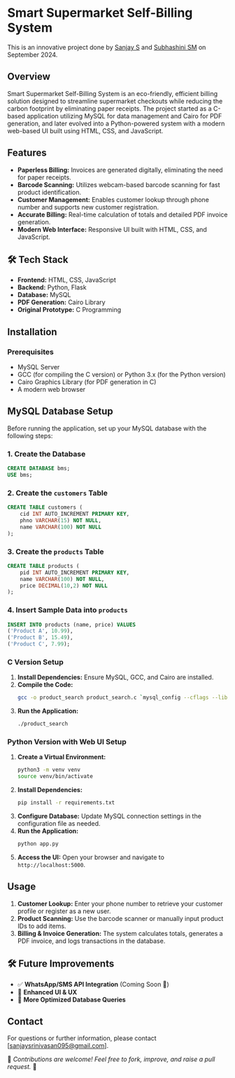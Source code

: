 # Smart Supermarket Self-Billing System

This is an innovative project done by [Sanjay S](https://github.com/sanjayssrini) and [Subhashini SM](https://github.com/subhashinism) on September 2024.

## Overview
Smart Supermarket Self-Billing System is an eco-friendly, efficient billing solution designed to streamline supermarket checkouts while reducing the carbon footprint by eliminating paper receipts. The project started as a C-based application utilizing MySQL for data management and Cairo for PDF generation, and later evolved into a Python-powered system with a modern web-based UI built using HTML, CSS, and JavaScript.

## Features
- **Paperless Billing:** Invoices are generated digitally, eliminating the need for paper receipts.
- **Barcode Scanning:** Utilizes webcam-based barcode scanning for fast product identification.
- **Customer Management:** Enables customer lookup through phone number and supports new customer registration.
- **Accurate Billing:** Real-time calculation of totals and detailed PDF invoice generation.
- **Modern Web Interface:** Responsive UI built with HTML, CSS, and JavaScript.

## 🛠️ Tech Stack
- **Frontend:** HTML, CSS, JavaScript
- **Backend:** Python, Flask
- **Database:** MySQL
- **PDF Generation:** Cairo Library
- **Original Prototype:** C Programming


## Installation

### Prerequisites
- MySQL Server
- GCC (for compiling the C version) or Python 3.x (for the Python version)
- Cairo Graphics Library (for PDF generation in C)
- A modern web browser

## MySQL Database Setup
Before running the application, set up your MySQL database with the following steps:

### 1. Create the Database
```sql
CREATE DATABASE bms;
USE bms;
```

### 2. Create the `customers` Table
```sql
CREATE TABLE customers (
    cid INT AUTO_INCREMENT PRIMARY KEY,
    phno VARCHAR(15) NOT NULL,
    name VARCHAR(100) NOT NULL
);
```

### 3. Create the `products` Table
```sql
CREATE TABLE products (
    pid INT AUTO_INCREMENT PRIMARY KEY,
    name VARCHAR(100) NOT NULL,
    price DECIMAL(10,2) NOT NULL
);
```

### 4. Insert Sample Data into `products`
```sql
INSERT INTO products (name, price) VALUES
('Product A', 10.99),
('Product B', 15.49),
('Product C', 7.99);
```

### C Version Setup
1. **Install Dependencies:** Ensure MySQL, GCC, and Cairo are installed.
2. **Compile the Code:**
   ```bash
   gcc -o product_search product_search.c `mysql_config --cflags --libs` -I/usr/include/cairo -lcairo
   ```
3. **Run the Application:**
   ```bash
   ./product_search
   ```

### Python Version with Web UI Setup
1. **Create a Virtual Environment:**
   ```bash
   python3 -m venv venv
   source venv/bin/activate
   ```
2. **Install Dependencies:**
   ```bash
   pip install -r requirements.txt
   ```
3. **Configure Database:** Update MySQL connection settings in the configuration file as needed.
4. **Run the Application:**
   ```bash
   python app.py
   ```
5. **Access the UI:** Open your browser and navigate to `http://localhost:5000`.

## Usage
1. **Customer Lookup:** Enter your phone number to retrieve your customer profile or register as a new user.
2. **Product Scanning:** Use the barcode scanner or manually input product IDs to add items.
3. **Billing & Invoice Generation:** The system calculates totals, generates a PDF invoice, and logs transactions in the database.

## 🛠️ Future Improvements
- ✅ **WhatsApp/SMS API Integration** (Coming Soon 📲)
- 🔄 **Enhanced UI & UX**
- 💾 **More Optimized Database Queries**


## Contact
For questions or further information, please contact [sanjaysrinivasan095@gmail.com].

📢 *Contributions are welcome! Feel free to fork, improve, and raise a pull request.* 🚀

